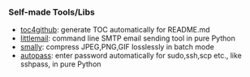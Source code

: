 ### Self-made Tools/Libs

* [toc4github](https://github.com/xinlin-z/toc4github): generate TOC automatically for README.md
* [littlemail](https://github.com/xinlin-z/littlemail): command line SMTP email sending tool in pure Python
* [smally](https://github.com/xinlin-z/smally): compress JPEG,PNG,GIF losslessly in batch mode
* [autopass](https://github.com/xinlin-z/autopass): enter password automatically for sudo,ssh,scp etc., like sshpass, in pure Python

<!--
**xinlin-z/xinlin-z** is a ✨ _special_ ✨ repository because its `README.md` (this file) appears on your GitHub profile.

Here are some ideas to get you started:

### Hi there 👋

- 🔭 I’m currently working on ...
- 🌱 I’m currently learning ...
- 👯 I’m looking to collaborate on ...
- 🤔 I’m looking for help with ...
- 💬 Ask me about ...
- 📫 How to reach me: ...
- 😄 Pronouns: ...
- ⚡ Fun fact: ...
-->

